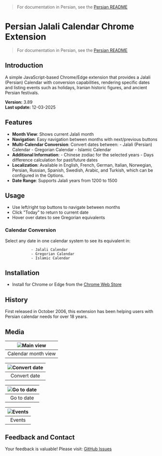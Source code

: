 
> For documentation in Persian, see the [Persian README](readme-fa.md)

# Persian Jalali Calendar Chrome Extension

> For documentation in Persian, see the [Persian README](readme-fa.md)

## Introduction

A simple JavaScript-based Chrome/Edge extension that provides a Jalali (Persian) Calendar with conversion capabilities, rendering specific dates and listing events such as holidays, Iranian historic figures, and ancient Persian festivals.

**Version:** 3.89  
**Last update:** 12-03-2025

## Features

- **Month View**: Shows current Jalali month
- **Navigation**: Easy navigation between months with next/previous buttons
- **Multi-Calendar Conversion**: Convert dates between:
			- Jalali (Persian) Calendar
			- Gregorian Calendar
			- Islamic Calendar
- **Additional Information**:
			- Chinese zodiac for the selected years
			- Days difference calculation for past/future dates
- **Localization**: Available in English, French, German, Italian, Norwegian, Persian, Russian, Spanish, Swedish, Arabic, and Turkish, which can be configured in the Options.
- **Date Range**: Supports Jalali years from 1200 to 1500

## Usage

- Use left/right top buttons to navigate between months
- Click "Today" to return to current date
- Hover over dates to see Gregorian equivalents

### Calendar Conversion

Select any date in one calendar system to see its equivalent in:

				- Jalali Calendar
				- Gregorian Calendar
				- Islamic Calendar

## Installation

- Install for Chrome or Edge from the [Chrome Web Store](https://chromewebstore.google.com/detail/persian-jalali-calendar/baacdjbfffggbkmodigllhihmfnaiehf?authuser=0&hl=en-GB)

## History

First released in October 2006, this extension has been helping users with Persian calendar needs for over 18 years.

## Media

| ![Main view](media/en/main.png) |
|:--:|
| Calendar month view |

| ![Convert date](media/en/convert.png) |
|:--:|
| Convert date |

| ![Go to date](media/en/go.png) |
|:--:|
| Go to date |

| ![Events](media/en/events.png) |
|:--:|
| Events |

## Feedback and Contact

Your feedback is valuable! Please visit: [GitHub Issues](https://github.com/simorgh1/persian-calendar-chrome-extension-doc/issues)
